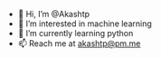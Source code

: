 - 👋 Hi, I’m @Akashtp
- 👀 I’m interested in machine learning 
- 🌱 I’m currently learning python
- 📫 Reach me at akashtp@pm.me

<!---
Akashtp/Akashtp is a ✨ special ✨ repository because its `README.md` (this file) appears on your GitHub profile.
You can click the Preview link to take a look at your changes.
--->
